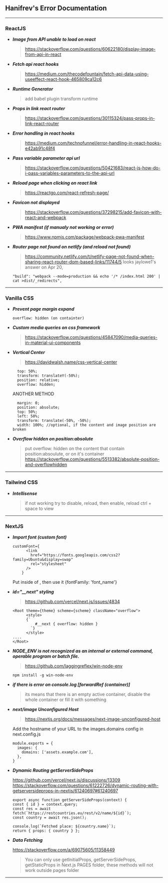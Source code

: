 ## Hanifrev's Error Documentation

---

### ReactJS

- **_Image from API unable to load on react_**
  > https://stackoverflow.com/questions/60622180/display-image-from-api-in-react
- **_Fetch api react hooks_**
  > https://medium.com/thecodefountain/fetch-api-data-using-useeffect-react-hook-465809ca12c6
- **_Runtime Generator_**
  > add babel plugin transform runtime
- **_Props in link react router_**
  > https://stackoverflow.com/questions/30115324/pass-props-in-link-react-router
- **_Error handling in react hooks_**
  > https://medium.com/technofunnel/error-handling-in-react-hooks-e42ab91c48f4
- **_Pass variable parameter api url_**
  > https://stackoverflow.com/questions/50421683/react-js-how-do-i-pass-variables-parameters-to-the-api-url
- **_Reload page when clicking on react link_**
  > https://reactgo.com/react-refresh-page/
- **_Favicon not displayed_**
  > https://stackoverflow.com/questions/37298215/add-favicon-with-react-and-webpack
- **_PWA manifest (if manualy not working or error)_**
  > https://www.npmjs.com/package/webpack-pwa-manifest
- **_Router page not found on netlify (and reload not found)_**

  > https://community.netlify.com/t/netlify-page-not-found-when-sharing-react-router-dom-based-links/11744/5 looks jaylowe1's answer on Apr 20,

  ```
  "build": "webpack --mode=production && echo '/* /index.html 200' | cat >dist/_redirects",
  ```

---

### Vanilla CSS

- **_Prevent page margin expand_**
  ```
  overflow: hidden (on containter)
  ```
- **_Custom media queries on css framework_**

  > https://stackoverflow.com/questions/45847090/media-queries-in-material-ui-components

- **_Vertical Center_**

  > https://davidwalsh.name/css-vertical-center

  ```
    top: 50%;
    transform: translateY(-50%);
    position: relative;
    overflow: hidden;
  ```

  ANOTHER METHOD

  ```
    margin: 0;
    position: absolute;
    top: 50%;
    left: 50%;
    transform: translate(-50%, -50%);
    width: 100%; //optional, if the content and image position are broken
  ```

- **_Overflow hidden on position:absolute_**

  > put overflow: hidden on the content that contain position:absoulute, or on it's container
  > https://stackoverflow.com/questions/5513382/absolute-position-and-overflowhidden

---

### Tailwind CSS

- **_Intellisense_**
  > if not working try to disable, reload, then enable, reload ctrl + space to view

---

### NextJS

- **_Import font (custom font)_**

  >

  ```
  customFont={
        <link
          href="https://fonts.googleapis.com/css2?family=Ubuntu&display=swap"
          rel="stylesheet"
        />
      }
  ```

  Put inside of <head />, then use it {fontFamily: 'font_name'}

- **_id="\_\_next" styling_**
  > https://github.com/vercel/next.js/issues/4834
  ```
  <Root theme={theme} scheme={scheme} className="overflow">
    	<style>
        {`
      	    #__next { overflow: hidden }
          `}
    	</style>
  ....
  </Root>
  ```
- **_NODE_ENV is not recognized as an internal or external command, operable program or batch file._**

  > https://github.com/laggingreflex/win-node-env

  ```
  npm install -g win-node-env
  ```

- **_if there is error on console.log [forwardRef (container)]_**
  > its means that there is an empty active container,
  > disable the whole container or fill it with something

- **_next/image Unconfigured Host_**
  > https://nextjs.org/docs/messages/next-image-unconfigured-host

  Add the hostname of your URL to the images.domains config in next.config.js

  ```
  module.exports = {
    images: {
      domains: ['assets.example.com'],
    },
  }
  ```

- **_Dynamic Routing getServerSideProps_**

  >
  https://github.com/vercel/next.js/discussions/13309
  https://stackoverflow.com/questions/61222726/dynamic-routing-with-getserversideprops-in-nextjs/61240697#61240697
  ```
  export async function getServerSideProps(context) {
  const { id } = context.query;
  const res = await fetch(`https://restcountries.eu/rest/v2/name/${id}`);
  const country = await res.json();

  console.log(`Fetched place: ${country.name}`);
  return { props: { country } };

  ```
- **_Data Fetching_**
  >
  https://stackoverflow.com/a/69075605/11358449
  >
  
  > You can only use getInitialProps, getServerSideProps, getStaticProps in Next.js PAGES folder, these methods will not work outside pages folder

---
